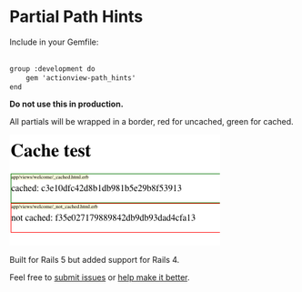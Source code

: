 # Partial Path Hints

Include in your Gemfile: 

```

group :development do
    gem 'actionview-path_hints'
end

```
**Do not use this in production.**

All partials will be wrapped in a border, red for uncached, green for cached. 

![cache test][cache_test]

Built for Rails 5 but added support for Rails 4. 

Feel free to [submit issues](https://github.com/ryaan-anthony/actionview-path_hints/issues) or [help make it better](https://github.com/ryaan-anthony/actionview-path_hints/pulls).




[cache_test]: https://raw.githubusercontent.com/ryaan-anthony/actionview-path_hints/master/docs/cache-test.png